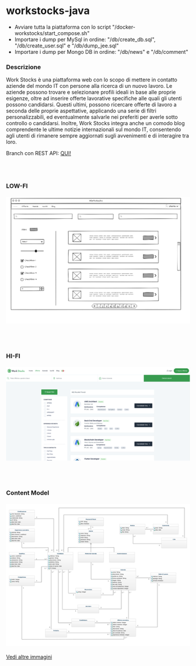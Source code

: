 # workstocks-java
- Avviare tutta la piattaforma con lo script "/docker-workstocks/start_compose.sh"
- Importare i dump per MySql in ordine: "/db/create_db.sql", "/db/create_user.sql" e "/db/dump_jee.sql"
- Importare i dump per Mongo DB in ordine: "/db/news" e "/db/comment"

### Descrizione

Work Stocks è una piattaforma web con lo scopo di mettere in contatto aziende del mondo IT con persone alla ricerca di un nuovo lavoro.
Le aziende possono trovare e selezionare profili ideali in base alle proprie esigenze, oltre ad inserire offerte lavorative specifiche alle quali gli utenti possono candidarsi. Questi ultimi, possono ricercare offerte di lavoro a seconda delle proprie aspettative, applicando una serie di filtri personalizzabili, ed eventualmente salvarle nei preferiti per averle sotto controllo o candidarsi.
Inoltre, Work Stocks integra anche un comodo blog comprendente le ultime notizie internazionali sul mondo IT, consentendo agli utenti di rimanere sempre aggiornati sugli avvenimenti e di interagire tra loro.

Branch con REST API: [QUI!](https://github.com/enrimon15/workstocks-java/tree/web-api) 
 
 \
<br/>

### LOW-FI
#### ![Skeleton](<https://github.com/enrimon15/workstocks-java/blob/main/docs/Ricerca_Offerte-Candidati-Aziende.png>)

 \
<br/>

### HI-FI
#### ![Demo_Image](<https://github.com/enrimon15/workstocks-java/blob/main/docs/Lista_Offerte.png>)

 \
<br/>

### Content Model
#### ![Diagram](<https://github.com/enrimon15/workstocks-java/blob/main/docs/content_model.svg>)

[Vedi altre immagini](https://github.com/enrimon15/workstocks-java/tree/main/docs)

